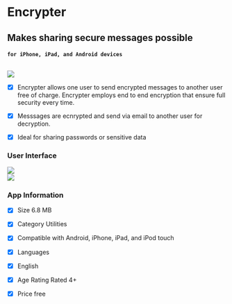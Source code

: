 # Encrypter 
## Makes sharing secure messages possible
#### `for iPhone, iPad, and Android devices` 
##

<div>
  <img align="center" src="https://user-images.githubusercontent.com/8477977/39731379-55e41ac6-5235-11e8-9423-f365a946856f.png">
</div>

- [x] Encrypter allows one user to send encrypted messages to another user free of charge. Encrypter employs end to end encryption that ensure full security every time. 

- [x] Messsages are ecnrypted and send via email to another user for decryption.

- [x] Ideal for sharing passwords or sensitive data 


### User Interface

<div>
  <img align="center" src="https://user-images.githubusercontent.com/8477977/39731477-c8a132ce-5235-11e8-9f24-3ced43bcd210.png">
</div>

<div>
  <img align="center" src="https://user-images.githubusercontent.com/8477977/39731495-e9694712-5235-11e8-88be-b9713ab74aab.png">
</div>

### App Information
- [x] Size 6.8 MB
- [x] Category Utilities
- [x] Compatible with Android, iPhone, iPad, and iPod touch
- [x] Languages 
- [x] English
- [x] Age Rating Rated 4+
- [x] Price free

